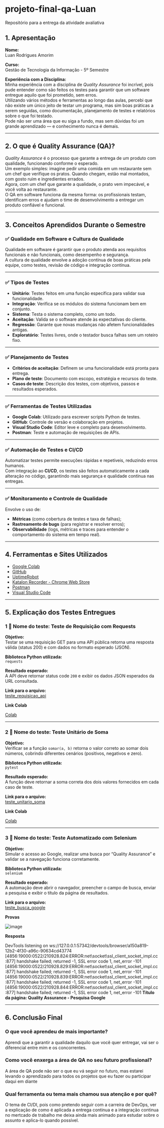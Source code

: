 # projeto-final-qa-Luan
Repositório para a entrega da atividade avaliativa


## 1. Apresentação

**Nome:**  
Luan Rodrigues Amorim

**Curso:**  
Gestão de Tecnologia da Informação - 5º Semestre

**Experiência com a Disciplina:**  
Minha experiência com a disciplina de *Quality Assurance* foi incrível, pois pude entender como são feitos os testes para garantir que um software entregue aquilo que foi prometido, sem erros.  
Utilizando vários métodos e ferramentas ao longo das aulas, percebi que não existe um único jeito de testar um programa, mas sim boas práticas a serem seguidas, como documentação, planejamento de testes e relatórios sobre o que foi testado.  
Pode não ser uma área que eu siga a fundo, mas sem dúvidas foi um grande aprendizado — e conhecimento nunca é demais.

---

## 2. O que é Quality Assurance (QA)?

*Quality Assurance* é o processo que garante a entrega de um produto com qualidade, funcionando conforme o esperado.  
Um exemplo simples: imagine pedir uma comida em um restaurante sem um chef que verifique os pratos. Quando chegam, estão mal montados, com gosto ruim e ingredientes errados.  
Agora, com um chef que garante a qualidade, o prato vem impecável, e você volta ao restaurante.  
O QA em software funciona da mesma forma: os profissionais testam, identificam erros e ajudam o time de desenvolvimento a entregar um produto confiável e funcional.

---

## 3. Conceitos Aprendidos Durante o Semestre

### ✅ Qualidade em Software e Cultura de Qualidade
Qualidade em software é garantir que o produto atenda aos requisitos funcionais e não funcionais, como desempenho e segurança.  
A cultura de qualidade envolve a adoção contínua de boas práticas pela equipe, como testes, revisão de código e integração contínua.

---

### ✅ Tipos de Testes

- **Unitário**: Testes feitos em uma função específica para validar sua funcionalidade.  
- **Integração**: Verifica se os módulos do sistema funcionam bem em conjunto.  
- **Sistema**: Testa o sistema completo, como um todo.  
- **Aceitação**: Valida se o software atende às expectativas do cliente.  
- **Regressão**: Garante que novas mudanças não afetem funcionalidades antigas.  
- **Exploratório**: Testes livres, onde o testador busca falhas sem um roteiro fixo.

---

### ✅ Planejamento de Testes

- **Critérios de aceitação**: Definem se uma funcionalidade está pronta para entrega.  
- **Plano de teste**: Documento com escopo, estratégia e recursos do teste.  
- **Casos de teste**: Descrição dos testes, com objetivos, passos e resultados esperados.

---

### ✅ Ferramentas de Testes Utilizadas

- **Google Colab**: Utilizado para escrever scripts Python de testes.  
- **GitHub**: Controle de versão e colaboração em projetos.  
- **Visual Studio Code**: Editor leve e completo para desenvolvimento.  
- **Postman**: Teste e automação de requisições de APIs.

---

### ✅ Automação de Testes e CI/CD

Automatizar testes permite execuções rápidas e repetíveis, reduzindo erros humanos.  
Com integração ao **CI/CD**, os testes são feitos automaticamente a cada alteração no código, garantindo mais segurança e qualidade contínua nas entregas.

---

### ✅ Monitoramento e Controle de Qualidade

Envolve o uso de:
- **Métricas** (como cobertura de testes e taxa de falhas);  
- **Rastreamento de bugs** (para registrar e resolver erros);  
- **Observabilidade** (logs, métricas e traces para entender o comportamento do sistema em tempo real).

---

## 4. Ferramentas e Sites Utilizados

- [Google Colab](https://colab.research.google.com/)  
- [GitHub](https://github.com/)  
- [UptimeRobot](https://uptimerobot.com/)  
- [Katalon Recorder - Chrome Web Store](https://chromewebstore.google.com/detail/katalon-recorder-selenium/ljdobmomdgdljniojadhoplhkpialdid)  
- [Postman](https://www.postman.com)  
- [Visual Studio Code](https://code.visualstudio.com)

---

## 5. Explicação dos Testes Entregues

### 1 🔹 Nome do teste: Teste de Requisição com Requests

**Objetivo:**  
Testar se uma requisição GET para uma API pública retorna uma resposta válida (status 200) e com dados no formato esperado (JSON).

**Biblioteca Python utilizada:**  
`requests`

**Resultado esperado:**  
A API deve retornar status code `200` e exibir os dados JSON esperados da URL consultada.

**Link para o arquivo:**  
[teste_requisicao_api](Testes/teste_01.py)

**Link Colab**

[Colab](https://colab.research.google.com/drive/1FHLaRFcEFW-IwomhqpPWR5g_UD9IWAGU?usp=sharing)

---

### 2 🔹 Nome do teste: Teste Unitário de Soma

**Objetivo:**  
Verificar se a função `somar(a, b)` retorna o valor correto ao somar dois números, cobrindo diferentes cenários (positivos, negativos e zero).

**Biblioteca Python utilizada:**  
`pytest`

**Resultado esperado:**  
A função deve retornar a soma correta dos dois valores fornecidos em cada caso de teste.

**Link para o arquivo:**  
[teste_unitario_soma](Testes/Teste_02.py)

**Link Colab**

[Colab](https://colab.research.google.com/drive/1ApNJ7SFieJurQNPpl8V8L5OrUnzz_J8j?usp=sharing)

---

### 3 🔹 Nome do teste: Teste Automatizado com Selenium

**Objetivo:**  
Simular o acesso ao Google, realizar uma busca por “Quality Assurance” e validar se a navegação funciona corretamente.

**Biblioteca Python utilizada:**  
`selenium`

**Resultado esperado:**  
A automação deve abrir o navegador, preencher o campo de busca, enviar a pesquisa e exibir o título da página de resultados.

**Link para o arquivo:**  
[teste_busca_google](Testes/Teste_03.py)

**Provas**

![image](https://github.com/user-attachments/assets/96ba5b54-6b39-4195-b785-5ee29cac898c)

**Resposta**

DevTools listening on ws://127.0.0.1:57342/devtools/browser/a150a819-12b2-4f30-a96c-90634cd43774
[4856:19000:0522/210928.824:ERROR:net\socket\ssl_client_socket_impl.cc:877] handshake failed; returned -1, SSL error code 1, net_error -101
[4856:19000:0522/210928.829:ERROR:net\socket\ssl_client_socket_impl.cc:877] handshake failed; returned -1, SSL error code 1, net_error -101
[4856:19000:0522/210928.839:ERROR:net\socket\ssl_client_socket_impl.cc:877] handshake failed; returned -1, SSL error code 1, net_error -101
[4856:19000:0522/210928.844:ERROR:net\socket\ssl_client_socket_impl.cc:877] handshake failed; returned -1, SSL error code 1, net_error -101
**Título da página: Quality Assurance - Pesquisa Google**

---

##  6. Conclusão Final

###  O que você aprendeu de mais importante?

Aprendi que a garantir a qualidade daquilo que você quer entregar, vai ser o diferencial entre mim e os concorrentes.

###  Como você enxerga a área de QA no seu futuro profissional?

A área de QA pode não ser o que eu vá seguir no futuro, mas estarei levando o aprendizado para todos os projetos que eu fazer ou participar daqui em diante

###  Qual ferramenta ou tema mais chamou sua atenção e por quê?

O tema de CI/DI, pois como pretendo seguir com a carreira de DevOps, ver a explicação de como é aplicada a entrega continua e a integração continua no mertcado de trabalho me deixa ainda mais animado para estudar sobre o assunto e aplica-lo quando possível.

